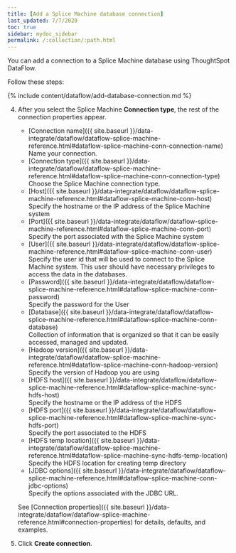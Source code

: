 ```yaml
---
title: [Add a Splice Machine database connection]
last_updated: 7/7/2020
toc: true
sidebar: mydoc_sidebar
permalink: /:collection/:path.html
---
```

You can add a connection to a Splice Machine database using ThoughtSpot DataFlow.

Follow these steps:


{% include content/dataflow/add-database-connection.md %}

4. After you select the Splice Machine **Connection type**, the rest of the connection properties appear.

    * [Connection name]({{ site.baseurl }}/data-integrate/dataflow/dataflow-splice-machine-reference.html#dataflow-splice-machine-conn-connection-name)<br/>Name your connection.
    * [Connection type]({{ site.baseurl }}/data-integrate/dataflow/dataflow-splice-machine-reference.html#dataflow-splice-machine-conn-connection-type)<br/>Choose the Splice Machine connection type.
    * [Host]({{ site.baseurl }}/data-integrate/dataflow/dataflow-splice-machine-reference.html#dataflow-splice-machine-conn-host)<br/>Specify the hostname or the IP address of the Splice Machine system
    * [Port]({{ site.baseurl }}/data-integrate/dataflow/dataflow-splice-machine-reference.html#dataflow-splice-machine-conn-port)<br/>Specify the port associated with the Splice Machine system
    * [User]({{ site.baseurl }}/data-integrate/dataflow/dataflow-splice-machine-reference.html#dataflow-splice-machine-conn-user)<br/>Specify the user id that will be used to connect to the Splice Machine system. This user should have necessary privileges to access the data in the databases.
    * [Password]({{ site.baseurl }}/data-integrate/dataflow/dataflow-splice-machine-reference.html#dataflow-splice-machine-conn-password)<br/>Specify the password for the User
    * [Database]({{ site.baseurl }}/data-integrate/dataflow/dataflow-splice-machine-reference.html#dataflow-splice-machine-conn-database)<br/>Collection of information that is organized so that it can be easily accessed, managed and updated.
    * [Hadoop version]({{ site.baseurl }}/data-integrate/dataflow/dataflow-splice-machine-reference.html#dataflow-splice-machine-conn-hadoop-version)<br/>Specify the version of Hadoop you are using
    * [HDFS host]({{ site.baseurl }}/data-integrate/dataflow/dataflow-splice-machine-reference.html#dataflow-splice-machine-sync-hdfs-host)<br/>Specify the hostname or the IP address of the HDFS
    * [HDFS port]({{ site.baseurl }}/data-integrate/dataflow/dataflow-splice-machine-reference.html#dataflow-splice-machine-sync-hdfs-port)<br/>Specify the port associated to the HDFS
    * [HDFS temp location]({{ site.baseurl }}/data-integrate/dataflow/dataflow-splice-machine-reference.html#dataflow-splice-machine-sync-hdfs-temp-location)<br/>Specify the HDFS location for creating temp directory
    * [JDBC options]({{ site.baseurl }}/data-integrate/dataflow/dataflow-splice-machine-reference.html#dataflow-splice-machine-conn-jdbc-options)<br/>Specify the options associated with the JDBC URL.

   See [Connection properties]({{ site.baseurl }}/data-integrate/dataflow/dataflow-splice-machine-reference.html#connection-properties) for details, defaults, and examples.

5. Click **Create connection**.   
